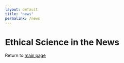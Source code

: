 ```yaml
---
layout: default
title: "news"
permalink: /news
---
```

<h1> Ethical Science in the News </h1>

Return to [main page](home.md)
